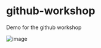 # github-workshop
Demo for the github workshop


![image](https://user-images.githubusercontent.com/58980965/98346906-b31bc400-203c-11eb-8b68-79f7be4e6634.png)
